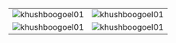<table>
  <tr>
    <td><img src="https://github-readme-stats.vercel.app/api/top-langs?username=khushboogoel01&show_icons=true&locale=en&layout=compact" alt="khushboogoel01" /></td>
    <td><img src="https://github-readme-stats.vercel.app/api?username=khushboogoel01&show_icons=true&locale=en" alt="khushboogoel01" /></td>
  </tr>
  <tr>
    <td><img src="https://github-readme-stats.vercel.app/api/top-langs?username=khushboogoel01&show_icons=true&locale=en&layout=compact" alt="khushboogoel01" /></td>
    <td><img src="https://github-readme-stats.vercel.app/api?username=khushboogoel01&show_icons=true&locale=en" alt="khushboogoel01" /></td>
  </tr>
</table>
